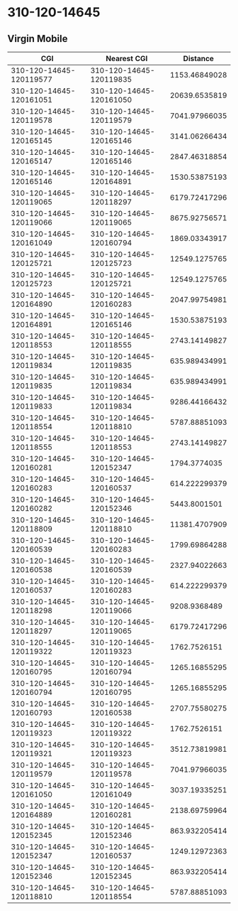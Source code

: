# 310-120-14645
## Virgin Mobile


| CGI | Nearest CGI | Distance |
|-----|-------------|----------|
| 310-120-14645-120119577 | 310-120-14645-120119835 | 1153.46849028 |
| 310-120-14645-120161051 | 310-120-14645-120161050 | 20639.6535819 |
| 310-120-14645-120119578 | 310-120-14645-120119579 | 7041.97966035 |
| 310-120-14645-120165145 | 310-120-14645-120165146 | 3141.06266434 |
| 310-120-14645-120165147 | 310-120-14645-120165146 | 2847.46318854 |
| 310-120-14645-120165146 | 310-120-14645-120164891 | 1530.53875193 |
| 310-120-14645-120119065 | 310-120-14645-120118297 | 6179.72417296 |
| 310-120-14645-120119066 | 310-120-14645-120119065 | 8675.92756571 |
| 310-120-14645-120161049 | 310-120-14645-120160794 | 1869.03343917 |
| 310-120-14645-120125721 | 310-120-14645-120125723 | 12549.1275765 |
| 310-120-14645-120125723 | 310-120-14645-120125721 | 12549.1275765 |
| 310-120-14645-120164890 | 310-120-14645-120160283 | 2047.99754981 |
| 310-120-14645-120164891 | 310-120-14645-120165146 | 1530.53875193 |
| 310-120-14645-120118553 | 310-120-14645-120118555 | 2743.14149827 |
| 310-120-14645-120119834 | 310-120-14645-120119835 | 635.989434991 |
| 310-120-14645-120119835 | 310-120-14645-120119834 | 635.989434991 |
| 310-120-14645-120119833 | 310-120-14645-120119834 | 9286.44166432 |
| 310-120-14645-120118554 | 310-120-14645-120118810 | 5787.88851093 |
| 310-120-14645-120118555 | 310-120-14645-120118553 | 2743.14149827 |
| 310-120-14645-120160281 | 310-120-14645-120152347 | 1794.3774035 |
| 310-120-14645-120160283 | 310-120-14645-120160537 | 614.222299379 |
| 310-120-14645-120160282 | 310-120-14645-120152346 | 5443.8001501 |
| 310-120-14645-120118809 | 310-120-14645-120118810 | 11381.4707909 |
| 310-120-14645-120160539 | 310-120-14645-120160283 | 1799.69864288 |
| 310-120-14645-120160538 | 310-120-14645-120160539 | 2327.94022663 |
| 310-120-14645-120160537 | 310-120-14645-120160283 | 614.222299379 |
| 310-120-14645-120118298 | 310-120-14645-120119066 | 9208.9368489 |
| 310-120-14645-120118297 | 310-120-14645-120119065 | 6179.72417296 |
| 310-120-14645-120119322 | 310-120-14645-120119323 | 1762.7526151 |
| 310-120-14645-120160795 | 310-120-14645-120160794 | 1265.16855295 |
| 310-120-14645-120160794 | 310-120-14645-120160795 | 1265.16855295 |
| 310-120-14645-120160793 | 310-120-14645-120160538 | 2707.75580275 |
| 310-120-14645-120119323 | 310-120-14645-120119322 | 1762.7526151 |
| 310-120-14645-120119321 | 310-120-14645-120119323 | 3512.73819981 |
| 310-120-14645-120119579 | 310-120-14645-120119578 | 7041.97966035 |
| 310-120-14645-120161050 | 310-120-14645-120161049 | 3037.19335251 |
| 310-120-14645-120164889 | 310-120-14645-120160281 | 2138.69759964 |
| 310-120-14645-120152345 | 310-120-14645-120152346 | 863.932205414 |
| 310-120-14645-120152347 | 310-120-14645-120160537 | 1249.12972363 |
| 310-120-14645-120152346 | 310-120-14645-120152345 | 863.932205414 |
| 310-120-14645-120118810 | 310-120-14645-120118554 | 5787.88851093 |
